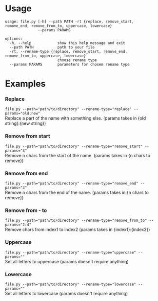 # Usage

```
usage: file.py [-h] --path PATH -rt {replace, remove_start, remove_end, remove_from_to, uppercase, lowercase}
               --params PARAMS

options:
  -h, --help            show this help message and exit
  --path PATH           path to your file
  -rt, --rename-type {replace, remove_start, remove_end, remove_from_to, uppercase, lowercase}
                        choose rename type
  --params PARAMS       parameters for chosen rename type
```

# Examples
### Replace
`file.py --path="path/to/directory" --rename-type="replace" --params="old:new"`
<br>
Replace a part of the name with something else. (params takes in {old string}:{new string})

### Remove from start
`file.py --path="path/to/directory" --rename-type="remove_start" --params="3"`
<br>
Remove n chars from the start of the name. (params takes in {n chars to remove})

### Remove from end
`file.py --path="path/to/directory" --rename-type="remove_end" --params="3"`
<br>
Remove n chars from the end of the name. (params takes in {n chars to remove})

### Remove from - to
`file.py --path="path/to/directory" --rename-type="remove_from_to" --params="2:4"`
<br>
Remove chars from index1 to index2 (params takes in {index1}:{index2})

### Uppercase
`file.py --path="path/to/directory" --rename-type="uppercase" --params=""`
<br>
Set all letters to uppercase (params doesn't require anything)

### Lowercase
`file.py --path="path/to/directory" --rename-type="lowercase" --params=""`
<br>
Set all letters to lowercase (params doesn't require anything)
